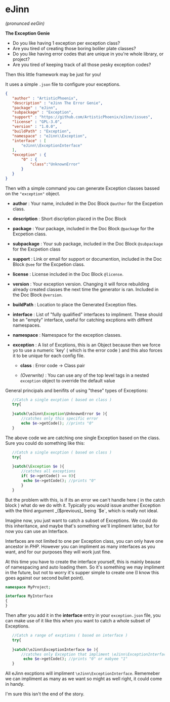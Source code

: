 # eJinn 
_(pronunced eeGin)_

**The Exception Genie**

 - Do you like having 1 exception per exception class? 
 - Are you tired of creating those boring boliler plate classes?
 - Do you like having error codes that are unique in you're whole library, or project?
 - Are you tired of keeping track of all those pesky exception codes?
 
 Then this little framework may be just for you!
 
 It uses a simple `.json` file to configure your exceptions. 
 
 ```json
{
    "author" : "ArtisticPhoenix",
    "description" : "eJinn The Error Genie",
    "package" : "eJinn",
    "subpackage" : "Exception",
    "support" : "https://github.com/ArtisticPhoenix/eJinn/issues",
    "license" : "GPL-3.0",
    "version" : "1.0.0",
    "buildPath" : "Exception",
    "namespace" : "eJinn\\Exception",
    "interface" : [
        "eJinn\\ExceptionInterface"
    ],
    "exception" : {
        "0" : {
        	"class":"UnknownError"
        }
    }
}
```

 Then with a simple command you can generate Exception classes bassed on the `"exception"` object.

 - **author**  : Your name, included in the Doc Block `@author` for the Excpetion class.
 
 - **description** : Short discription placed in the Doc Block
 
 - **package** : Your package, included in the Doc Block `@package` for the Excpetion class.

 - **subpackage** : Your sub package, included in the Doc Block `@subpackage` for the Excpetion class

 - **support** : Link or email for support or documention, included in the Doc Block `@see` for the Excpetion class.
 
 - **license** : License included in the Doc Block `@license`.

 - **version** : Your exception version.  Changing it will force rebuilding already created classes the next time the generator is ran. Included in the Doc Block `@version`.
 
 - **buildPath** : Location to place the Generated Exception files.
 
 - **interface** : List of "fully qualified" interfaces to impliment. These should be an "empty" interface, useful for catching excptions with diffrent namespaces.
 
 - **namespace** : Namespace for the exception classes.
 
 - **exception** : A list of Excptions, this is an Object because then we force yo to use a numeric 'key'  ( which is the error code ) and this also forces it to be unique for each config file. 
 
    - **class** :  Error code -> Class pair

    - _(Overwrite)_ : You can use any of the top level tags in a nested `exception` object to override the default value
    
General principals and benifits of using "these" types of Exceptions:
    
```php
   //Catch a single excption ( based on class )
   try{  
   
   }catch(\eJinn\Exception\UnknownError $e ){
       //catches only this specific error
       echo $e->getCode(); //prints "0"
   }
```

The above code we are catching one single Exception based on the class. Sure you could do something like this:

```php
   //Catch a single excption ( based on class )
   try{  
   
   }catch(\Exception $e ){
       //catches all exceptions
       if( $e->getCode() == 0){
       	echo $e->getCode(); //prints "0"
       }      
   }
```

But the problem with this, is if its an error we can't handle here ( in the catch block ) what do we do with it.  Typically you would issue another Exception with the third argument _($previous)_ being `$e`, which is really not ideal.

Imagine now, you just want to catch a subset of Exceptions.  We could do this inheritance, and maybe that's something we'll impliment latter, but for now you can use an Interface.

Interfaces are not limited to one per Exception class, you can only have one ancestor in _PHP_. However you can impliment as many interfaces as you want, and for our purposes they will work just fine.

At this time you have to create the interface yourself, this is mainly beause of namespacing and auto loading them.  So it's something we may impliment in the future, but not to worry it's supper simple to create one (I know this goes against our second bullet point).

```php 
namespace MyProject;

interface MyInterface
{
}
```

Then after you add it in the **interface** entry in your `exception.json` file, you can make use of it like this when you want to catch a whole subset of Exceptions.

```php  
   //Catch a range of excptions ( based on interface )
   try{  
   
   }catch(\eJinn\ExceptionInterface $e ){
       //catches only Exception that impliment \eJinn\ExceptionInterface
        echo $e->getCode(); //prints "0" or mabyee "1"
   }
```

All eJinn excptions will impliment `\eJinn\ExceptionInterface`.  Rememeber we can impliment as many as we want so might as well right, it could come in handy.

I'm sure this isn't the end of the story.


